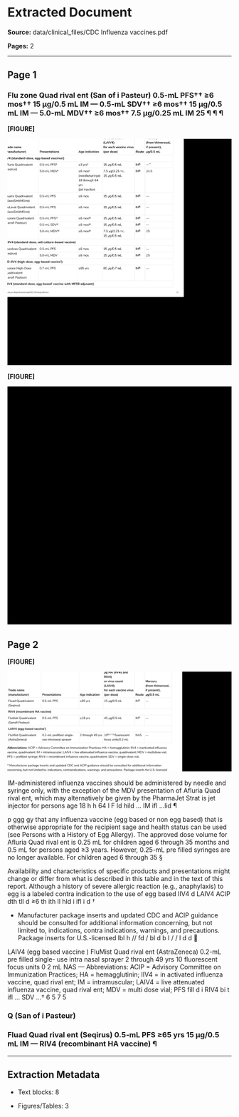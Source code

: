 # Extracted Document

**Source:** data/clinical_files/CDC Influenza vaccines.pdf

**Pages:** 2

---


## Page 1


### Flu zone Quad rival ent (San of i Pasteur) 0.5-mL PFS†† ≥6 mos†† 15 µg/0.5 mL IM — 0.5-mL SDV†† ≥6 mos†† 15 µg/0.5 mL IM — 5.0-mL MDV†† ≥6 mos†† 7.5 µg/0.25 mL IM 25 ¶ ¶ ¶


**[FIGURE]**

![Figure from page 1](figures/figure_p1_7b6ed45c.png)


**[FIGURE]**

![Figure from page 1](figures/figure_p1_0a8a1947.png)


## Page 2


**[FIGURE]**

![Figure from page 2](figures/figure_p2_d75b671d.png)

IM-administered influenza vaccines should be administered by needle and syringe only, with the exception of the MDV presentation of Afluria Quad rival ent, which may alternatively be given by the PharmaJet Strat is jet injector for persons age 18 h h 64 l F ld hild ... IM ifl ...lid ¶

p ggg gy that any influenza vaccine (egg based or non egg based) that is otherwise appropriate for the recipient sage and health status can be used (see Persons with a History of Egg Allergy). The approved dose volume for Afluria Quad rival ent is 0.25 mL for children aged 6 through 35 months and 0.5 mL for persons aged ≥3 years. However, 0.25-mL pre filled syringes are no longer available. For children aged 6 through 35 §

Availability and characteristics of specific products and presentations might change or differ from what is described in this table and in the text of this report. Although a history of severe allergic reaction (e.g., anaphylaxis) to egg is a labeled contra indication to the use of egg based IIV4 d LAIV4 ACIP dth tll d ≥6 th ith ll hld i ifl i d †

* Manufacturer package inserts and updated CDC and ACIP guidance should be consulted for additional information concerning, but not limited to, indications, contra indications, warnings, and precautions. Package inserts for U.S.-licensed lbl h // fd / bl d b l / / l d d 

LAIV4 (egg based vaccine ) FluMist Quad rival ent (AstraZeneca) 0.2-mL pre filled single- use intra nasal sprayer 2 through 49 yrs 10 fluorescent focus units 0 2 mL NAS — Abbreviations: ACIP = Advisory Committee on Immunization Practices; HA = hemagglutinin; IIV4 = in activated influenza vaccine, quad rival ent; IM = intramuscular; LAIV4 = live attenuated influenza vaccine, quad rival ent; MDV = multi dose vial; PFS fill d i RIV4 bi t ifl ... SDV ...† 6 5 7 5


### Q (San of i Pasteur)


### Fluad Quad rival ent (Seqirus) 0.5-mL PFS ≥65 yrs 15 µg/0.5 mL IM — RIV4 (recombinant HA vaccine) ¶


---

## Extraction Metadata

- Text blocks: 8

- Figures/Tables: 3
